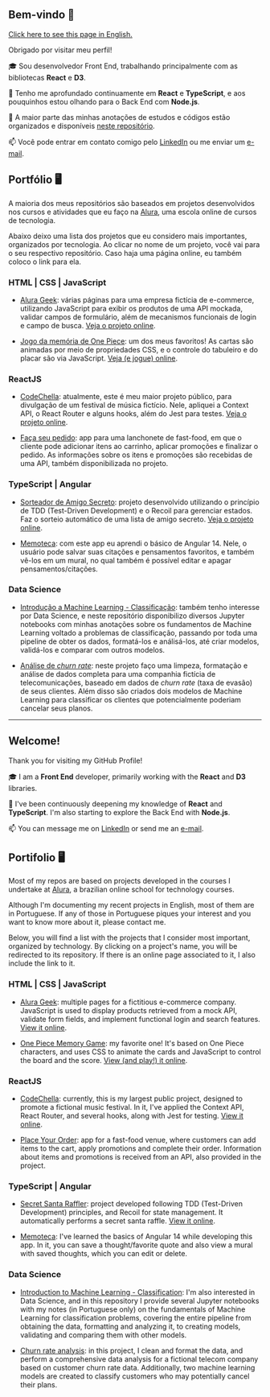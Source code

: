 ## Bem-vindo 👋

[Click here to see this page in English.](#welcome)

Obrigado por visitar meu perfil! 

🎓 Sou desenvolvedor Front End, trabalhando principalmente com as bibliotecas **React** e **D3**. 

🌱 Tenho me aprofundado continuamente em **React** e **TypeScript**, e aos pouquinhos estou olhando para o Back End com **Node.js**.

🙏 A maior parte das minhas anotações de estudos e códigos estão organizados e disponíveis [neste repositório](https://github.com/zingarelli/anotacoes-estudo).

📫 Você pode entrar em contato comigo pelo  [LinkedIn](https://www.linkedin.com/in/zingarelli/) ou me enviar um [e-mail](mailto:zingarelli.m@gmail.com). 

## Portfólio 🖥️

A maioria dos meus repositórios são baseados em projetos desenvolvidos nos cursos e atividades que eu faço na [Alura](https://www.alura.com.br), uma escola online de cursos de tecnologia.

Abaixo deixo uma lista dos projetos que eu considero mais importantes, organizados por tecnologia. Ao clicar no nome de um projeto, você vai para o seu respectivo repositório. Caso haja uma página online, eu também coloco o link para ela.

### HTML | CSS | JavaScript

- [Alura Geek](https://github.com/zingarelli/alurageek): várias páginas para uma empresa fictícia de e-commerce, utilizando JavaScript para exibir os produtos de uma API mockada, validar campos de formulário, além de mecanismos funcionais de login e campo de busca.  [Veja o projeto online](https://zingarelli.github.io/alurageek/). 

- [Jogo da memória de One Piece](https://github.com/zingarelli/desafios-bootcamp-TQI-DIO/tree/main/JavaScript): um dos meus favoritos! As cartas são animadas por meio de propriedades CSS, e o controle do tabuleiro e do placar são via JavaScript. [Veja (e jogue) online](https://bootcamp-tqi-dio-javascript.vercel.app).

### ReactJS

- [CodeChella](https://github.com/zingarelli/codechella): atualmente, este é meu maior projeto público, para divulgação de um festival de música fictício. Nele, apliquei a Context API, o  React Router e alguns hooks, além do Jest para testes. [Veja o projeto online](https://codechella-puce.vercel.app).

- [Faça seu pedido](https://github.com/zingarelli/place-your-order): app para uma lanchonete de fast-food, em que o cliente pode adicionar itens ao carrinho, aplicar promoções e  finalizar o pedido. As informações sobre os itens e promoções são recebidas de uma API, também disponibilizada no projeto.

### TypeScript | Angular

- [Sorteador de Amigo Secreto](https://github.com/zingarelli/secret-santa-raffler): projeto desenvolvido utilizando o princípio de TDD (Test-Driven Development) e o Recoil para gerenciar estados. Faz o sorteio automático de uma lista de amigo secreto. [Veja o projeto online](https://secret-santa-raffler-zingarelli.vercel.app).

- [Memoteca](https://github.com/zingarelli/memoteca): com este app eu aprendi o básico de Angular 14. Nele, o usuário pode salvar suas citações e pensamentos favoritos, e também vê-los em um mural, no qual também é possível editar e apagar pensamentos/citações.

### Data Science

- [Introdução a Machine Learning - Classificação](https://github.com/zingarelli/Python_ML_Alura): também tenho interesse por Data Science, e neste repositório disponibilizo diversos Jupyter notebooks com minhas anotações sobre os fundamentos de Machine Learning voltado a problemas de classificação, passando por toda uma pipeline de obter os dados, formatá-los e análisá-los, até criar modelos, validá-los e comparar com outros modelos.

- [Análise de *churn rate*](https://github.com/zingarelli/Alura_Voz-Data_Science_Challenge): neste projeto faço uma limpeza, formatação e análise de dados completa para uma companhia fictícia de telecomunicações, baseado em dados de *churn rate* (taxa de evasão) de seus clientes. Além disso são criados dois modelos de Machine Learning para classificar os clientes que potencialmente poderiam cancelar seus planos.

---

## Welcome!

Thank you for visiting my GitHub Profile! 

🎓 I am a **Front End** developer, primarily working with the **React** and **D3** libraries. 

🌱 I've been continuously deepening my knowledge of **React** and **TypeScript**. I'm also starting to explore the Back End with **Node.js**.

📫 You can message me on [LinkedIn](https://www.linkedin.com/in/zingarelli/) or send me an [e-mail](mailto:zingarelli.m@gmail.com). 

## Portifolio 🖥️

Most of my repos are based on projects developed in the courses I undertake at [Alura](https://www.alura.com.br), a brazilian online school for technology courses. 

Although I'm documenting my recent projects in English, most of them are in Portuguese. If any of those in Portuguese piques your interest and you want to know more about it, please contact me.

Below, you will find a list with the projects that I consider most important, organized by technology. By clicking on a project's name, you will be redirected to its repository. If there is an online page associated to it, I also include the link to it.

### HTML | CSS | JavaScript

- [Alura Geek](https://github.com/zingarelli/alurageek): multiple pages for a fictitious e-commerce company. JavaScript is used to display products retrieved from a mock API, validate form fields, and implement functional login and search features.  [View it online](https://zingarelli.github.io/alurageek/). 

- [One Piece Memory Game](https://github.com/zingarelli/desafios-bootcamp-TQI-DIO/tree/main/JavaScript): my favorite one! It's based on One Piece characters, and uses CSS to animate the cards and JavaScript to control the board and the score. [View (and play!) it online](https://bootcamp-tqi-dio-javascript.vercel.app).

### ReactJS

- [CodeChella](https://github.com/zingarelli/codechella):  currently, this is my largest public project, designed to promote a fictional music festival. In it, I've applied the Context API, React Router, and several hooks, along with Jest for testing. [View it online](https://codechella-puce.vercel.app).

- [Place Your Order](https://github.com/zingarelli/place-your-order): app for a fast-food venue, where customers can add items to the cart, apply promotions and complete their order. Information about items and promotions is received from an API, also provided in the project.

### TypeScript | Angular

- [Secret Santa Raffler](https://github.com/zingarelli/secret-santa-raffler): project developed following TDD (Test-Driven Development) principles, and Recoil for state management. It automatically performs a secret santa raffle. [View it online](https://secret-santa-raffler-zingarelli.vercel.app).

- [Memoteca](https://github.com/zingarelli/memoteca): I've learned the basics of Angular 14 while developing this app. In it, you can save a thought/favorite quote and also view a mural with saved thoughts, which you can edit or delete.

### Data Science

- [Introduction to Machine Learning - Classification](https://github.com/zingarelli/Python_ML_Alura): I'm also interested in Data Science, and in this repository I provide several Jupyter notebooks with my notes (in Portuguese only) on the fundamentals of Machine Learning for classification problems, covering the entire pipeline from obtaining the data, formatting and analyzing it, to creating models, validating and comparing them with other models.

- [Churn rate analysis](https://github.com/zingarelli/Alura_Voz-Data_Science_Challenge): in this project, I clean and format the data, and perform a comprehensive data analysis for a fictional telecom company based on customer churn rate data. Additionally, two machine learning models are created to classify customers who may potentially cancel their plans.
